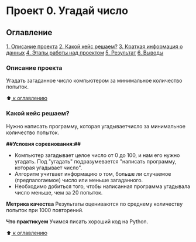 # Проект 0. Угадай число

## Оглавление 

[1. Описание проекта](https://github.com/RimusPRO/sf_data_science/blob/project_0/project_0/README.md#Описание-проекта)
[2. Какой кейс решаем?](https://github.com/RimusPRO/sf_data_science/blob/project_0/project_0/README.md#Какой-кейс-решаем?)
[3. Краткая информация о данных](https://github.com/RimusPRO/sf_data_science/blob/project_0/project_0/README.md#Краткая-информация-о-данных)
[4. Этапы работы над проектом](https://github.com/RimusPRO/sf_data_science/blob/project_0/project_0/README.md#Этапы-работы-над-проектом)
[5. Результат](https://github.com/RimusPRO/sf_data_science/blob/project_0/project_0/README.md#Результат)
[6. Выводы](https://github.com/RimusPRO/sf_data_science/blob/project_0/project_0/README.md#Выводы)

### Описание проекта 
Угадать загаданное число компьютером за минимальное количество попыток.

:arrow_up:[ к оглавлению](https://github.com/RimusPRO/sf_data_science/blob/project_0/project_0/README.md#Оглавление)

### Какой кейс решаем?
Нужно написать программу, которая угадываетчисло  за минимальное количество попыток.
  
**##Условия соревнования:##**
- Компьютер загадывает целое число от 0 до 100, и нам его нужно угадать. Под "угадать" подразумевается "написать программу, которая угадывает число".
- Алгоритм учитвает информацию о том, больше ли случаемое (предпалогаемое) число или меньше загаданного.
- Необходимо добиться того, чтобы написанная программа угадывала число меньше, чем за 20 попыток.

**Метрика качества**
Результаты оцениваются по среднему количеству попыток при 1000 повторений.

**Что практикуем**
Учимся писать хороший код на Python.

:arrow_up:[ к оглавлению](https://github.com/RimusPRO/sf_data_science/blob/project_0/project_0/README.md#Оглавление)
